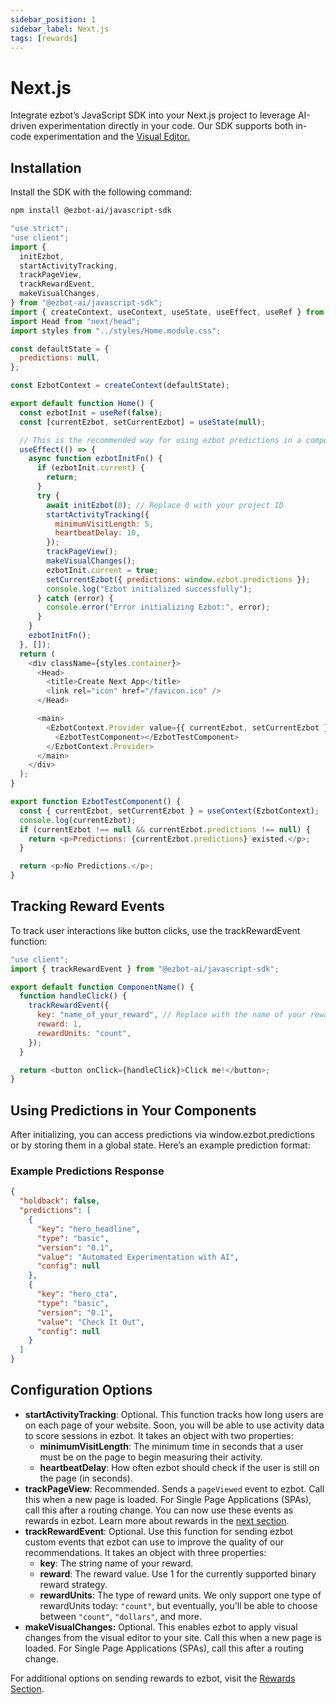 ```yaml
---
sidebar_position: 1
sidebar_label: Next.js
tags: [rewards]
---
```


# Next.js

Integrate ezbot’s JavaScript SDK into your Next.js project to leverage AI-driven experimentation directly in your code. Our SDK supports both in-code experimentation and the [Visual Editor.](REPLACE_URL)

## Installation

Install the SDK with the following command:

```bash
npm install @ezbot-ai/javascript-sdk
```

```js
"use strict";
"use client";
import {
  initEzbot,
  startActivityTracking,
  trackPageView,
  trackRewardEvent,
  makeVisualChanges,
} from "@ezbot-ai/javascript-sdk";
import { createContext, useContext, useState, useEffect, useRef } from "react";
import Head from "next/head";
import styles from "../styles/Home.module.css";

const defaultState = {
  predictions: null,
};

const EzbotContext = createContext(defaultState);

export default function Home() {
  const ezbotInit = useRef(false);
  const [currentEzbot, setCurrentEzbot] = useState(null);

  // This is the recommended way for using ezbot predictions in a component
  useEffect(() => {
    async function ezbotInitFn() {
      if (ezbotInit.current) {
        return;
      }
      try {
        await initEzbot(0); // Replace 0 with your project ID
        startActivityTracking({
          minimumVisitLength: 5,
          heartbeatDelay: 10,
        });
        trackPageView();
        makeVisualChanges();
        ezbotInit.current = true;
        setCurrentEzbot({ predictions: window.ezbot.predictions });
        console.log("Ezbot initialized successfully");
      } catch (error) {
        console.error("Error initializing Ezbot:", error);
      }
    }
    ezbotInitFn();
  }, []);
  return (
    <div className={styles.container}>
      <Head>
        <title>Create Next App</title>
        <link rel="icon" href="/favicon.ico" />
      </Head>

      <main>
        <EzbotContext.Provider value={{ currentEzbot, setCurrentEzbot }}>
          <EzbotTestComponent></EzbotTestComponent>
        </EzbotContext.Provider>
      </main>
    </div>
  );
}

export function EzbotTestComponent() {
  const { currentEzbot, setCurrentEzbot } = useContext(EzbotContext);
  console.log(currentEzbot);
  if (currentEzbot !== null && currentEzbot.predictions !== null) {
    return <p>Predictions: {currentEzbot.predictions} existed.</p>;
  }

  return <p>No Predictions.</p>;
}
```

## Tracking Reward Events

To track user interactions like button clicks, use the trackRewardEvent function:

```js
"use client";
import { trackRewardEvent } from "@ezbot-ai/javascript-sdk";

export default function ComponentName() {
  function handleClick() {
    trackRewardEvent({
      key: "name_of_your_reward", // Replace with the name of your reward
      reward: 1,
      rewardUnits: "count",
    });
  }

  return <button onClick={handleClick}>Click me!</button>;
}
```

## Using Predictions in Your Components

After initializing, you can access predictions via window.ezbot.predictions or by storing them in a global state. Here’s an example prediction format:

### Example Predictions Response

```json
{
  "holdback": false,
  "predictions": [
    {
      "key": "hero_headline",
      "type": "basic",
      "version": "0.1",
      "value": "Automated Experimentation with AI",
      "config": null
    },
    {
      "key": "hero_cta",
      "type": "basic",
      "version": "0.1",
      "value": "Check It Out",
      "config": null
    }
  ]
}
```

## Configuration Options

- **startActivityTracking**: Optional. This function tracks how long users are on each page of your website. Soon, you will be able to use activity data to score sessions in ezbot. It takes an object with two properties:
  - **minimumVisitLength**: The minimum time in seconds that a user must be on the page to begin measuring their activity.
  - **heartbeatDelay**: How often ezbot should check if the user is still on the page (in seconds).
- **trackPageView**: Recommended. Sends a `pageViewed` event to ezbot. Call this when a new page is loaded. For Single Page Applications (SPAs), call this after a routing change. You can now use these events as rewards in ezbot. Learn more about rewards in the [next section](/get-started/rewards).
- **trackRewardEvent**: Optional. Use this function for sending ezbot custom events that ezbot can use to improve the quality of our recommendations. It takes an object with three properties:
  - **key**: The string name of your reward.
  - **reward**: The reward value. Use 1 for the currently supported binary reward strategy.
  - **rewardUnits**: The type of reward units. We only support one type of rewardUnits today: `"count"`, but eventually, you'll be able to choose between `"count"`, `"dollars"`, and more.
- **makeVisualChanges:** Optional. This enables ezbot to apply visual changes from the visual editor to your site. Call this when a new page is loaded. For Single Page Applications (SPAs), call this after a routing change.

For additional options on sending rewards to ezbot, visit the [Rewards Section](/get-started/rewards).
